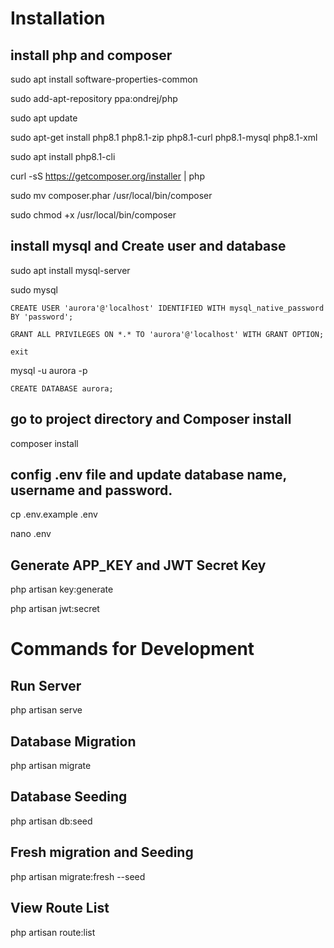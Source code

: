 # Installation

## install php and composer

sudo apt install software-properties-common

sudo add-apt-repository ppa:ondrej/php

sudo apt update

sudo apt-get install php8.1 php8.1-zip php8.1-curl php8.1-mysql php8.1-xml

sudo apt install php8.1-cli

curl -sS https://getcomposer.org/installer | php

sudo mv composer.phar /usr/local/bin/composer

sudo chmod +x /usr/local/bin/composer

## install mysql and Create user and database

sudo apt install mysql-server

sudo mysql

`CREATE USER 'aurora'@'localhost' IDENTIFIED WITH mysql_native_password BY 'password';`

`GRANT ALL PRIVILEGES ON *.* TO 'aurora'@'localhost' WITH GRANT OPTION;`

`exit`

mysql -u aurora -p

`CREATE DATABASE aurora;`

## go to project directory and Composer install

composer install

## config .env file and update database name, username and password.

cp .env.example .env

nano .env

## Generate APP_KEY and JWT Secret Key

php artisan key:generate

php artisan jwt:secret

# Commands for Development

## Run Server

php artisan serve

## Database Migration

php artisan migrate

## Database Seeding

php artisan db:seed

## Fresh migration and Seeding

php artisan migrate:fresh --seed

## View Route List

php artisan route:list
